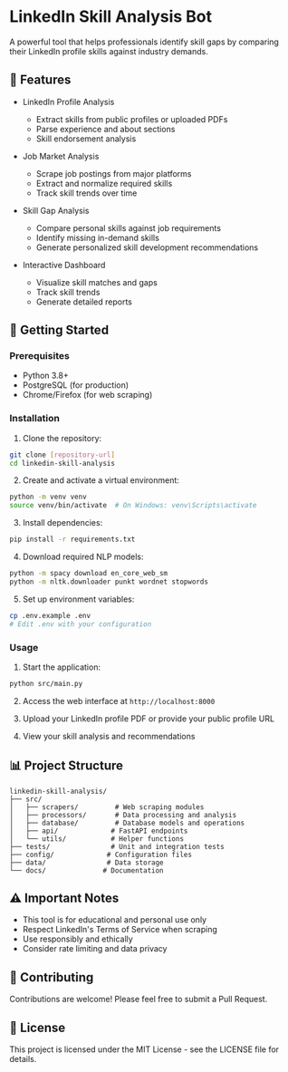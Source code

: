 # LinkedIn Skill Analysis Bot

A powerful tool that helps professionals identify skill gaps by comparing their LinkedIn profile skills against industry demands.

## 🎯 Features

- LinkedIn Profile Analysis
  - Extract skills from public profiles or uploaded PDFs
  - Parse experience and about sections
  - Skill endorsement analysis

- Job Market Analysis
  - Scrape job postings from major platforms
  - Extract and normalize required skills
  - Track skill trends over time

- Skill Gap Analysis
  - Compare personal skills against job requirements
  - Identify missing in-demand skills
  - Generate personalized skill development recommendations

- Interactive Dashboard
  - Visualize skill matches and gaps
  - Track skill trends
  - Generate detailed reports

## 🚀 Getting Started

### Prerequisites

- Python 3.8+
- PostgreSQL (for production)
- Chrome/Firefox (for web scraping)

### Installation

1. Clone the repository:
```bash
git clone [repository-url]
cd linkedin-skill-analysis
```

2. Create and activate a virtual environment:
```bash
python -m venv venv
source venv/bin/activate  # On Windows: venv\Scripts\activate
```

3. Install dependencies:
```bash
pip install -r requirements.txt
```

4. Download required NLP models:
```bash
python -m spacy download en_core_web_sm
python -m nltk.downloader punkt wordnet stopwords
```

5. Set up environment variables:
```bash
cp .env.example .env
# Edit .env with your configuration
```

### Usage

1. Start the application:
```bash
python src/main.py
```

2. Access the web interface at `http://localhost:8000`

3. Upload your LinkedIn profile PDF or provide your public profile URL

4. View your skill analysis and recommendations

## 📊 Project Structure

```
linkedin-skill-analysis/
├── src/
│   ├── scrapers/         # Web scraping modules
│   ├── processors/       # Data processing and analysis
│   ├── database/         # Database models and operations
│   ├── api/             # FastAPI endpoints
│   └── utils/           # Helper functions
├── tests/               # Unit and integration tests
├── config/             # Configuration files
├── data/               # Data storage
└── docs/              # Documentation
```

## ⚠️ Important Notes

- This tool is for educational and personal use only
- Respect LinkedIn's Terms of Service when scraping
- Use responsibly and ethically
- Consider rate limiting and data privacy

## 🤝 Contributing

Contributions are welcome! Please feel free to submit a Pull Request.

## 📝 License

This project is licensed under the MIT License - see the LICENSE file for details. 
